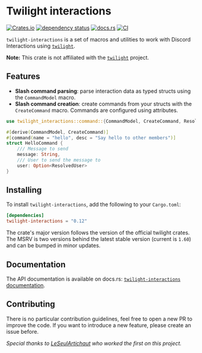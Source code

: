# Twilight interactions

[![Crates.io](https://img.shields.io/crates/v/twilight-interactions)](https://crates.io/crates/twilight-interactions)
[![dependency status](https://deps.rs/repo/github/baptiste0928/twilight-interactions/status.svg)](https://deps.rs/repo/github/baptiste0928/twilight-interactions)
[![docs.rs](https://img.shields.io/docsrs/twilight-interactions)](https://docs.rs/twilight-interactions/)
[![CI](https://github.com/baptiste0928/twilight-interactions/actions/workflows/ci.yaml/badge.svg?event=push)](https://github.com/baptiste0928/twilight-interactions/actions/workflows/ci.yaml)

`twilight-interactions` is a set of macros and utilities to work with Discord Interactions using [`twilight`](https://github.com/twilight-rs/twilight).

**Note:** This crate is not affiliated with the [`twilight`](https://github.com/twilight-rs/twilight) project.

## Features
- **Slash command parsing**: parse interaction data as typed structs using the `CommandModel` macro.
- **Slash command creation**: create commands from your structs with the `CreateCommand` macro. Commands are configured using attributes.

```rust
use twilight_interactions::command::{CommandModel, CreateCommand, ResolvedUser};

#[derive(CommandModel, CreateCommand)]
#[command(name = "hello", desc = "Say hello to other members")]
struct HelloCommand {
    /// Message to send
    message: String,
    /// User to send the message to
    user: Option<ResolvedUser>
}
```

## Installing
To install `twilight-interactions`, add the following to your `Cargo.toml`:

```toml
[dependencies]
twilight-interactions = "0.12"
```

The crate's major version follows the version of the official twilight crates.
The MSRV is two versions behind the latest stable version (current is `1.60`)
and can be bumped in minor updates.

## Documentation

The API documentation is available on docs.rs: [`twilight-interactions` documentation](https://docs.rs/twilight-interactions/).

## Contributing
There is no particular contribution guidelines, feel free to open a new PR to improve the code. If you want to introduce a new feature, please create an issue before.

*Special thanks to [LeSeulArtichaut](https://github.com/LeSeulArtichaut) who worked the first on this project.*
